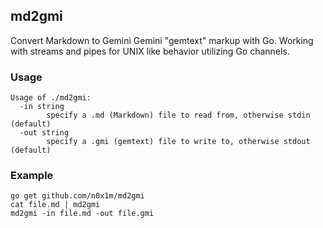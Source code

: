 ## md2gmi

Convert Markdown to Gemini Gemini "gemtext" markup with Go. Working with streams and pipes for UNIX
like behavior utilizing Go channels.

### Usage

```
Usage of ./md2gmi:
  -in string
        specify a .md (Markdown) file to read from, otherwise stdin (default)
  -out string
        specify a .gmi (gemtext) file to write to, otherwise stdout (default)
```

### Example

    go get github.com/n0x1m/md2gmi
    cat file.md | md2gmi
    md2gmi -in file.md -out file.gmi
